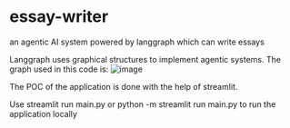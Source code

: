 # essay-writer
an agentic AI system powered by langgraph which can write essays


Langgraph uses graphical structures to implement agentic systems. The graph used in this code is:
![image](https://github.com/user-attachments/assets/60c0c21b-322c-4c4f-ac7f-2ddf8839d8fb)


The POC  of the application is done with the help of streamlit.

Use streamlit run main.py or python -m streamlit run main.py to run the application locally
